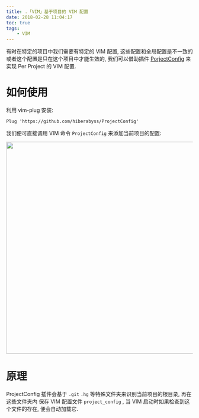 ```yaml
---
title: .「VIM」基于项目的 VIM 配置
date: 2018-02-28 11:04:17
toc: true
tags:
    - VIM
---
```


有时在特定的项目中我们需要有特定的 VIM 配置, 这些配置和全局配置是不一致的
或者这个配置是只在这个项目中才能生效的, 我们可以借助插件 [PorjectConfig](https://github.com/hiberabyss/ProjectConfig)
来实现 Per Project 的 VIM 配置.

<!--more-->

# 如何使用

利用 vim-plug 安装:

```vim
Plug 'https://github.com/hiberabyss/ProjectConfig'
```

我们便可直接调用 VIM 命令 `ProjectConfig` 来添加当前项目的配置:

<img src="http://on2hdrotz.bkt.clouddn.com/blog/1519787607268.png" width="570"/>

# 原理

ProjectConfig 插件会基于 `.git` `.hg` 等特殊文件夹来识别当前项目的根目录, 再在这些文件夹内
保存 VIM 配置文件 `project_config` , 当 VIM 启动时如果检查到这个文件的存在, 便会自动加载它.
